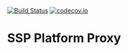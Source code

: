 [![Build Status](https://api.travis-ci.org/symbiote-h2020/SSPPlatformProxy.svg?branch=staging)](https://api.travis-ci.org/symbiote-h2020/SSPPlatformProxy)
[![codecov.io](https://codecov.io/github/symbiote-h2020/SSPPlatformProxy/branch/master/graph/badge.svg)](https://codecov.io/github/symbiote-h2020/SSPPlatformProxy)

# SSP Platform Proxy
